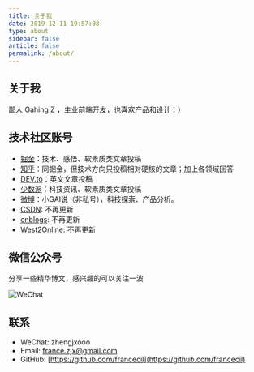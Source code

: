 ```yaml
---
title: 关于我
date: 2019-12-11 19:57:08
type: about
sidebar: false
article: false
permalink: /about/
---
```


## 关于我

鄙人 Gahing Z ，主业前端开发，也喜欢产品和设计：）

## 技术社区账号

- [掘金](https://juejin.im/user/59818c62f265da3e3a0bdbf0)：技术、感悟、软素质类文章投稿
- [知乎](https://www.zhihu.com/people/zheng-jia-xing-4)：同掘金，但技术方向只投稿相对硬核的文章；加上各领域回答
- [DEV.to](https://dev.to/francecil)：英文文章投稿
- [少数派](https://sspai.com/u/tbdq3sqe/)：科技资讯、软素质类文章投稿
- [微博](https://weibo.com/u/7385881961)：小GAI说（非私号），科技探索、产品分析。
- [CSDN](https://blog.csdn.net/u011644423/): 不再更新
- [cnblogs](https://www.cnblogs.com/france/): 不再更新
- [West2Online](https://www.hongweipeng.com/index.php/author/8/): 不再更新

## 微信公众号

分享一些精华博文，感兴趣的可以关注一波

![WeChat](https://cdn.jsdelivr.net/gh/francecil/cdn-resouce/uploads/9277731-591f9a53b8acf2c1.webp)

## 联系

- WeChat: zhengjxooo
- Email: france.zjx@gmail.com
- GitHub: [https://github.com/francecil](https://github.com/francecil)